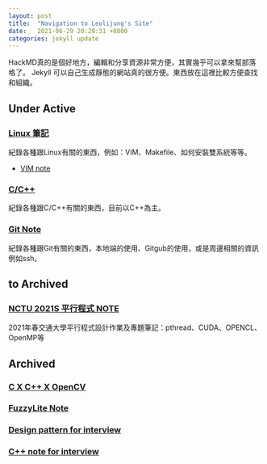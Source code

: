 ```yaml
---
layout: post
title:  "Navigation to Leolijung's Site"
date:   2021-06-29 20:20:31 +0800
categories: jekyll update
---
```

HackMD真的是個好地方，編輯和分享資源非常方便，其實幾乎可以拿來幫部落格了。
Jekyll 可以自己生成靜態的網站真的很方便。東西放在這裡比較方便查找和組織。

## Under Active
### [Linux 筆記](https://hackmd.io/0K-p9DGaRZKBBAN0YsMPDg?view) 
紀錄各種跟Linux有關的東西，例如：VIM、Makefile、如何安裝雙系統等等。
* [VIM note](https://hackmd.io/0K-p9DGaRZKBBAN0YsMPDg?view#VIM-note)

### [C/C++](https://hackmd.io/uJlQmGADQDO5W55AWVnyjg) 
紀錄各種跟C/C\++有關的東西，目前以C\++為主。
### [Git Note](https://hackmd.io/x6I6RtikRGyI-_NLA_9Srg#git-checkout-specific-files-from-another-branchlink) 
紀錄各種跟Git有關的東西，本地端的使用、Gitgub的使用，或是周邊相關的資訊例如ssh。
## to Archived
### [NCTU 2021S 平行程式 NOTE](https://hackmd.io/9jIcQdnkTRqwGJcGxWdFqA#proj-note)
2021年春交通大學平行程式設計作業及專題筆記：pthread、CUDA、OPENCL、OpenMP等
## Archived
### [C X C++ X OpenCV](https://hackmd.io/7AXvNMiIRP2Evks8bwxXAw#c-X-c-X-OpenCV) 
### [FuzzyLite Note](https://hackmd.io/VQlLlDgfT-6DE44QLQKWIw) 
### [Design pattern for interview](https://hackmd.io/mV5yPMBGQBaMOKX4zQ8kNA)
### [C++ note for interview](https://hackmd.io/dqiBbsFmS4yfiFhWzfRuSg#Tips)

